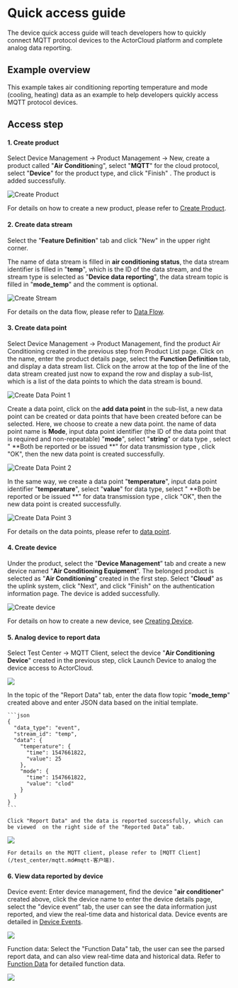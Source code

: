 # Quick access guide

The device quick access guide will teach developers how to quickly connect MQTT protocol devices to the ActorCloud platform and complete analog data reporting.


## Example overview

This example takes air conditioning reporting temperature and mode (cooling, heating) data as an example to help developers quickly access MQTT protocol devices.

## Access step

#### 1. Create product

   Select Device Management -> Product Management -> New, create a product called "**Air Condition**ing", select "**MQTT**" for the cloud protocol, select "**Device**" for the product type, and click "Finish" . The product is added successfully.

   ![Create Product](_assets/example_product_create.png)

   For details on how to create a new product, please refer to [Create Product](/products/product_create.md).

#### 2. Create data stream

   Select the "**Feature Definition**" tab and click "New" in the upper right corner.

   The name of data stream is filled in  **air conditioning status**, the data stream identifier is filled in "**temp**", which is the ID of the data stream, and the stream type is selected as "**Device data reporting**", the data stream topic is filled in "**mode_temp**" and the comment is optional.

   ![Create Stream](_assets/example_stream_create.png)

   For details on the data flow, please refer to [Data Flow](/products/product.md#data-stream).

#### 3. Create data point

   Select Device Management -> Product Management, find the product Air Conditioning created in the previous step from Product List page. Click on the name, enter the product details page, select the **Function Definition** tab, and display a data stream list. Click on the arrow at the top of the line of the data stream created just now to expand the row and display a sub-list, which is a list of the data points to which the data stream is bound.

   ![Create Data Point 1](_assets/example_datapoint_create_1.png)

   Create a data point, click on the **add data point** in the sub-list, a new data point can be created or data points that have been created before can be selected. Here, we choose to create a new data point. the name of data point name is **Mode**, input data point identifier (the ID of the data point that is required and non-repeatable) "**mode**",  select "**string**" or data type , select "  **Both be reported or be issued **" for data transmission type , click "OK", then the new data point is created successfully.

   ![Create Data Point 2](_assets/example_datapoint_create_2.png)

   In the same way, we create a data point "**temperature**", input data point identifier  "**temperature**",  select "**value**" for data type, select "  **Both be reported or be issued **" for data transmission type , click "OK", then the new data point is created successfully.

   ![Create Data Point 3](_assets/example_datapoint_create_3.png)

   For details on the data points, please refer to [data point](/products/product.md#data-point).

#### 4. Create device

   Under the product, select the "**Device Management**” tab and create a new device named "**Air Conditioning Equipment**”. The belonged product is selected as "**Air Conditioning**” created in the first step. Select "**Cloud**" as the uplink system, click "Next", and click "Finish" on the authentication information page. The device is added successfully.

   ![Create device](_assets/example_device_create.png)

   For details on how to create a new device, see [Creating Device](/device/device_create.md).

#### 5. Analog device to report data

   Select Test Center -> MQTT Client, select the device "**Air Conditioning Device**" created in the previous step, click Launch Device to analog the device access to ActorCloud.

   ![](_assets/example_mqtt_run.png)

   In the topic of the "Report Data" tab, enter the data flow topic "**mode_temp**" created above and enter JSON data based on the initial template.

    ```json
    {
      "data_type": "event",
      "stream_id": "temp",
      "data": {
        "temperature": {
          "time": 1547661822,
          "value": 25
        },
        "mode": {
          "time": 1547661822,
          "value": "clod"
        }
      }
    }
    ```

	Click "Report Data" and the data is reported successfully, which can be viewed  on the right side of the "Reported Data” tab.

   ![](_assets/example_mqtt_report.png)

	For details on the MQTT client, please refer to [MQTT Client](/test_center/mqtt.md#mqtt-客户端).

#### 6. View data reported by device

   Device event: Enter device management, find the device "**air conditioner**" created above, click the device name to enter the device details page, select the "device event” tab, the user can see the data information just reported, and view the real-time data and historical data. Device events are detailed in [Device Events](/device/device.html#设备事件).

   ![](_assets/example_device_event.png)

   Function data: Select the "Function Data" tab, the user can see the parsed report data, and can also view real-time data and historical data. Refer to [Function Data](/device/device.html#功能数据) for detailed function data.

   ![](_assets/example_device_data.png)

